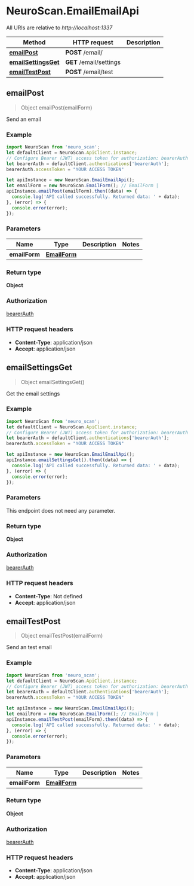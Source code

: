 # NeuroScan.EmailEmailApi

All URIs are relative to *http://localhost:1337*

Method | HTTP request | Description
------------- | ------------- | -------------
[**emailPost**](EmailEmailApi.md#emailPost) | **POST** /email/ | 
[**emailSettingsGet**](EmailEmailApi.md#emailSettingsGet) | **GET** /email/settings | 
[**emailTestPost**](EmailEmailApi.md#emailTestPost) | **POST** /email/test | 



## emailPost

> Object emailPost(emailForm)



Send an email

### Example

```javascript
import NeuroScan from 'neuro_scan';
let defaultClient = NeuroScan.ApiClient.instance;
// Configure Bearer (JWT) access token for authorization: bearerAuth
let bearerAuth = defaultClient.authentications['bearerAuth'];
bearerAuth.accessToken = "YOUR ACCESS TOKEN"

let apiInstance = new NeuroScan.EmailEmailApi();
let emailForm = new NeuroScan.EmailForm(); // EmailForm | 
apiInstance.emailPost(emailForm).then((data) => {
  console.log('API called successfully. Returned data: ' + data);
}, (error) => {
  console.error(error);
});

```

### Parameters


Name | Type | Description  | Notes
------------- | ------------- | ------------- | -------------
 **emailForm** | [**EmailForm**](EmailForm.md)|  | 

### Return type

**Object**

### Authorization

[bearerAuth](../README.md#bearerAuth)

### HTTP request headers

- **Content-Type**: application/json
- **Accept**: application/json


## emailSettingsGet

> Object emailSettingsGet()



Get the email settings

### Example

```javascript
import NeuroScan from 'neuro_scan';
let defaultClient = NeuroScan.ApiClient.instance;
// Configure Bearer (JWT) access token for authorization: bearerAuth
let bearerAuth = defaultClient.authentications['bearerAuth'];
bearerAuth.accessToken = "YOUR ACCESS TOKEN"

let apiInstance = new NeuroScan.EmailEmailApi();
apiInstance.emailSettingsGet().then((data) => {
  console.log('API called successfully. Returned data: ' + data);
}, (error) => {
  console.error(error);
});

```

### Parameters

This endpoint does not need any parameter.

### Return type

**Object**

### Authorization

[bearerAuth](../README.md#bearerAuth)

### HTTP request headers

- **Content-Type**: Not defined
- **Accept**: application/json


## emailTestPost

> Object emailTestPost(emailForm)



Send an test email

### Example

```javascript
import NeuroScan from 'neuro_scan';
let defaultClient = NeuroScan.ApiClient.instance;
// Configure Bearer (JWT) access token for authorization: bearerAuth
let bearerAuth = defaultClient.authentications['bearerAuth'];
bearerAuth.accessToken = "YOUR ACCESS TOKEN"

let apiInstance = new NeuroScan.EmailEmailApi();
let emailForm = new NeuroScan.EmailForm(); // EmailForm | 
apiInstance.emailTestPost(emailForm).then((data) => {
  console.log('API called successfully. Returned data: ' + data);
}, (error) => {
  console.error(error);
});

```

### Parameters


Name | Type | Description  | Notes
------------- | ------------- | ------------- | -------------
 **emailForm** | [**EmailForm**](EmailForm.md)|  | 

### Return type

**Object**

### Authorization

[bearerAuth](../README.md#bearerAuth)

### HTTP request headers

- **Content-Type**: application/json
- **Accept**: application/json

